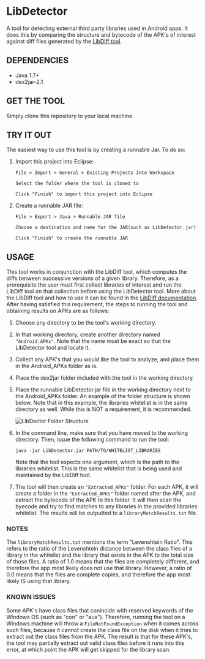# LibDetector
A tool for detecting external third party libraries used in Android apps. It does this by comparing the structure and bytecode of the APK's of interest against diff files generated by the [LibDiff tool](https://github.com/zchi88/LibDiff "LibDiff Tool").



## DEPENDENCIES
- Java 1.7+
- dex2jar-2.1

## GET THE TOOL
Simply clone this repository to your local machine.


## TRY IT OUT
The easiest way to use this tool is by creating a runnable Jar. To do so:

1. Import this project into Eclipse:

	```Eclipse
	File > Import > General > Existing Projects into Workspace 

	Select the folder where the tool is cloned to

	Click "Finish" to import this project into Eclipse
	```

2. Create a runnable JAR file:

	```Eclipse
	File > Export > Java > Runnable JAR file

	Choose a destination and name for the JAR(such as LibDetector.jar)

	Click "Finish" to create the runnable JAR
	```

## USAGE
This tool works in conjunction with the LibDiff tool, which computes the diffs between successive versions of a given library. Therefore, as a prerequisite the user must first collect libraries of interest and run the LibDiff tool on that collection before using the LibDetector tool. More about the LibDiff tool and how to use it can be found in the [LibDiff documentation](https://github.com/zchi88/LibDiff "LibDiff Tool"). After having satisfied this requirement, the steps to running the tool and obtaining results on APKs are as follows:

1. Choose any directory to be the tool's working directory.
2. In that working directory, create another directory named ```"Android_APKs"```. Note that the name must be exact so that the LibDetector tool and locate it. 
3. Collect any APK's that you would like the tool to analyze, and place them in the Android_APKs folder as is.
4. Place the dex2jar folder included with the tool in the working directory.
5. Place the runnable LibDetector.jar file in the working directory next to the Android_APKs folder.
An example of the folder structure is shown below. Note that in this example, the libraries whitelist is in the same directory as well. While this is NOT a requirement, it is recommended.
	
	![LibDector Folder Structure](https://github.com/zchi88/LibDetector/blob/master/LibDetectorRequirements.png?raw=true "LibDector Folder Structure")

6. In the command line, make sure that you have moved to the working directory. Then, issue the following command to run the tool:

	```console
	java -jar LibDetector.jar PATH/TO/WHITELIST_LIBRARIES
	```
	
	Note that the tool expects one argument, which is the path to the libraries whitelist. This is the same whitelist that is being used and maintained by the LibDiff tool.

7. The tool will then create an ```"Extracted_APKs"``` folder. For each APK, it will create a folder in the ```"Extracted_APKs"``` folder named after the APK, and extract the bytecode of the APK to this folder. It will then scan the byecode and try to find matches to any libraries in the provided libraries whitelist. The results will be outputted to a ```libraryMatchResults.txt``` file.


### NOTES
The ```libraryMatchResults.txt``` mentions the term "Levenshtein Ratio". This refers to the ratio of the Levenshtein distance between the class files of a library in the whitelist and the library that exists in the APK to the total size of those files. A ratio of 1.0 means that the files are completely different, and therefore the app most likely does not use that library. However, a ratio of 0.0 means that the files are complete copies, and therefore the app most likely IS using that library.


### KNOWN ISSUES
Some APK's have class files that conincide with reserved keywords of the Windows OS (such as "con" or "aux"). Therefore, running the tool on a Windows machine will throw a ```FileNotFoundException``` when it comes across such files, because it cannot create the class file on the disk when it tries to extract out the class files from the APK. The result is that for these APK's, the tool may partially extract out valid class files before it runs into this error, at which point the APK will get skipped for the library scan.